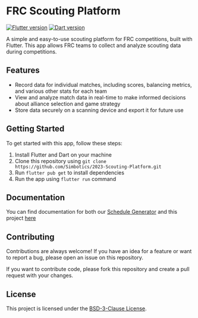 # FRC Scouting Platform

[![Flutter version](https://img.shields.io/badge/Flutter-v3.3.8-blue)](https://flutter.dev/docs/development/tools/sdk/releases)
[![Dart version](https://img.shields.io/badge/Dart-v2.18.4-blue)](https://dart.dev/)

A simple and easy-to-use scouting platform for FRC competitions, built with Flutter. This app allows FRC teams to collect and analyze scouting data during competitions.

## Features

- Record data for individual matches, including scores, balancing metrics, and various other stats for each team
- View and analyze match data in real-time to make informed decisions about alliance selection and game strategy
- Store data securely on a scanning device and export it for future use

## Getting Started

To get started with this app, follow these steps:

1. Install Flutter and Dart on your machine
2. Clone this repository using `git clone https://github.com/Simbotics/2023-Scouting-Platform.git`
3. Run `flutter pub get` to install dependencies
4. Run the app using `flutter run` command

## Documentation

You can find documentation for both our [Schedule Generator](https://github.com/Simbotics/Scouting-Platform-Schedule-Generator) and this project [here](https://scouting-platform.ian-tapply.me/en/latest/)

## Contributing

Contributions are always welcome! If you have an idea for a feature or want to report a bug, please open an issue on this repository.

If you want to contribute code, please fork this repository and create a pull request with your changes.

## License

This project is licensed under the [BSD-3-Clause License](https://github.com/Simbotics/2023-Scouting-Platform/blob/master/LICENSE).

